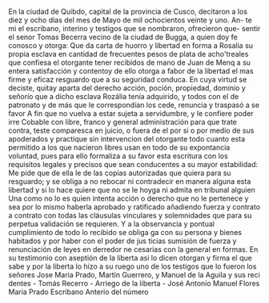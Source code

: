 En la ciudad de Quibdo, capital de la provincia de Cusco, decitaron a los diez y ocho días del mes de Mayo de mil ochocientos veinte y uno. An- te mi el escribano, interino y testigos que se nombraron, ofrecieron que-
sentir el senor Tomas Becerra vecino de la ciudad de Bugga, a quien doy fe conosco y otorga: Que da carta de huorro y libertad en forma a Rosalia su propia esclava en cantidad de frecuentes pesos
de plata de acho'treales que confiesa el otorgante tener recibidos de mano de Juan de Menq a su entera satisfacción y contentoy de ello otorga a fabor de la libertad el mas firme y eficaz resguardo que a su seguridad conduca. En cuya virtud se deciste, quitay aparta
del derecho acción, poción, propiedad, dominio y señorío que a dicho esclava Rozália tenía adquirido, y todos con el de patronato y de más que le correspondían los cede, renuncia y traspasó a se favor
A fin que no vuelva a estar sujeta a servidumbre, y le confiere poder irre Cobable con libre, franco y general administración para que trate contra, teste comparesca en juicio, o fuera de el por si o por medio de sus apoderados y practique sin intervencion del
otorgante todo cuanto esta permitido a los que nacieron libres usan en todo de su expontancia voluntad, pues para ello formaliza a su favor esta escritura con los requisitos legales y precisos que sean conducentes a su mayor estabilidad: Me pide que de ella le
de las copias autorizadas que quiera para su resguardo; y se obliga a no rebocar ni contradecir en manera alguna esta libertad y si lo hace quiere que no se le hoyga ni admita en tribunal alguien
Una como no lo es quien intenta acción o derecho que no le pertenece y sea por lo mismo haberla aprobado y ratificado añadiendo fuerza y contrato a contrato con todas las cláusulas vinculares y solemnidades que para su perpetua validación se requieren. Y a
la observancia y pontual cumplimiento de todo lo recibido se obliga
ga con su persona y bienes habitados y por haber con el poder de jus
ticias sumisión de fuerza y renunciación de leyes en derredor ne
cesarias con la general en formas. En su testimonio con aseptión
de la liberta asi lo dicen otorgan y firma el que sabe y por la liberta
lo hizo a su ruego uno de los testigos que lo fueron los señores Jose
Maria Prado, Martín Guerrero, y Manuel de la Aguila y sus reci
dentes - Tomás Recerro - Arriego de la liberta - José
Antonio Manuel Flores
Maria Prado
Escribano Anterio del número